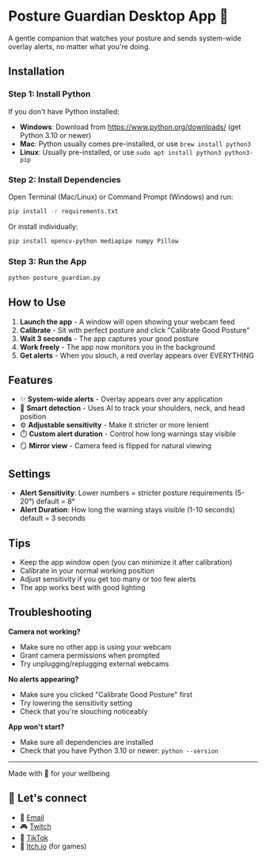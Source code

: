 # Posture Guardian Desktop App 🌿

A gentle companion that watches your posture and sends system-wide overlay alerts, no matter what you're doing.

## Installation

### Step 1: Install Python
If you don't have Python installed:
- **Windows**: Download from https://www.python.org/downloads/ (get Python 3.10 or newer)
- **Mac**: Python usually comes pre-installed, or use `brew install python3`
- **Linux**: Usually pre-installed, or use `sudo apt install python3 python3-pip`

### Step 2: Install Dependencies
Open Terminal (Mac/Linux) or Command Prompt (Windows) and run:

```bash
pip install -r requirements.txt
```

Or install individually:
```bash
pip install opencv-python mediapipe numpy Pillow
```

### Step 3: Run the App
```bash
python posture_guardian.py
```

## How to Use

1. **Launch the app** - A window will open showing your webcam feed
2. **Calibrate** - Sit with perfect posture and click "Calibrate Good Posture"
3. **Wait 3 seconds** - The app captures your good posture
4. **Work freely** - The app now monitors you in the background
5. **Get alerts** - When you slouch, a red overlay appears over EVERYTHING

## Features

- ✨ **System-wide alerts** - Overlay appears over any application
- 🎯 **Smart detection** - Uses AI to track your shoulders, neck, and head position
- ⚙️ **Adjustable sensitivity** - Make it stricter or more lenient
- ⏱️ **Custom alert duration** - Control how long warnings stay visible
- 🪞 **Mirror view** - Camera feed is flipped for natural viewing

## Settings

- **Alert Sensitivity**: Lower numbers = stricter posture requirements (5-20°) default = 8°
- **Alert Duration**: How long the warning stays visible (1-10 seconds) default = 3 seconds 

## Tips

- Keep the app window open (you can minimize it after calibration)
- Calibrate in your normal working position
- Adjust sensitivity if you get too many or too few alerts
- The app works best with good lighting

## Troubleshooting

**Camera not working?**
- Make sure no other app is using your webcam
- Grant camera permissions when prompted
- Try unplugging/replugging external webcams

**No alerts appearing?**
- Make sure you clicked "Calibrate Good Posture" first
- Try lowering the sensitivity setting
- Check that you're slouching noticeably

**App won't start?**
- Make sure all dependencies are installed
- Check that you have Python 3.10 or newer: `python --version`

---

Made with 💚 for your wellbeing

## 💫 Let's connect
- 💌 [Email](mailto:marisombra@proton.me)
- 🎮 [Twitch](https://www.twitch.tv/marissombra)    
- 🧵 [TikTok](https://www.tiktok.com/@marissombra)
- 🪩 [Itch.io](https://marisombra.itch.io/) (for games)

